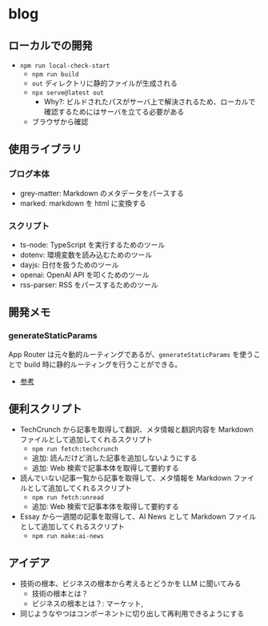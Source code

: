 # blog

## ローカルでの開発

- `npm run local-check-start`
  - `npm run build`
  - `out` ディレクトリに静的ファイルが生成される
  - `npx serve@latest out`
    - Why?: ビルドされたパスがサーバ上で解決されるため、ローカルで確認するためにはサーバを立てる必要がある
  - ブラウザから確認

## 使用ライブラリ

### ブログ本体

- grey-matter: Markdown のメタデータをパースする
- marked: markdown を html に変換する

### スクリプト

- ts-node: TypeScript を実行するためのツール
- dotenv: 環境変数を読み込むためのツール
- dayjs: 日付を扱うためのツール
- openai: OpenAI API を叩くためのツール
- rss-parser: RSS をパースするためのツール

## 開発メモ

### generateStaticParams

App Router は元々動的ルーティングであるが、`generateStaticParams` を使うことで build 時に静的ルーティングを行うことができる。

- [参考](https://nextjs.org/docs/app/api-reference/functions/generate-static-params)

## 便利スクリプト

- TechCrunch から記事を取得して翻訳、メタ情報と翻訳内容を Markdown ファイルとして追加してくれるスクリプト
  - `npm run fetch:techcrunch`
  - 追加: 読んだけど消した記事を追加しないようにする
  - 追加: Web 検索で記事本体を取得して要約する
- 読んでいない記事一覧から記事を取得して、メタ情報を Markdown ファイルとして追加してくれるスクリプト
  - `npm run fetch:unread`
  - 追加: Web 検索で記事本体を取得して要約する
- Essay から一週間の記事を取得して、AI News として Markdown ファイルとして追加してくれるスクリプト
  - `npm run make:ai-news`

## アイデア

- 技術の根本、ビジネスの根本から考えるとどうかを LLM に聞いてみる
  - 技術の根本とは？
  - ビジネスの根本とは？: マーケット,
- 同じようなやつはコンポーネントに切り出して再利用できるようにする
